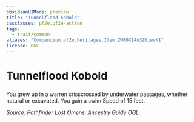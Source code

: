 ```yaml
---
obsidianUIMode: preview
title: "Tunnelflood Kobold"
cssclasses: pf2e,pf2e-action
tags:
  - trait/common
aliases: "Compendium.pf2e.heritages.Item.ZW8GX14n3ZGievK1"
license: OGL
---
```

# Tunnelflood Kobold

### 






You grew up in a warren crisscrossed by underwater passages, whether natural or excavated. You gain a swim Speed of 15 feet.

*Source: Pathfinder Lost Omens: Ancestry Guide*
*OGL*